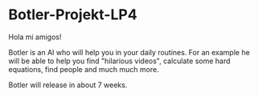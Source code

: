 # Botler-Projekt-LP4
Hola mi amigos! 

Botler is an AI who will help you in your daily routines.
For an example he will be able to help you find "hilarious videos", calculate some hard equations, find people and much much more.

Botler will release in about 7 weeks.
